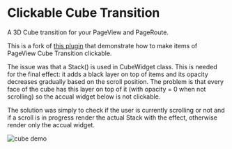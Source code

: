 # Clickable Cube Transition


A 3D Cube transition for your PageView and PageRoute.

This is a fork of [this plugin](https://github.com/aeyrium/cube_transition) that demonstrate how to make items of PageView Cube Transition clickable.

The issue was that a Stack() is used in CubeWidget class. This is needed for the final effect: it adds a black layer on top of items and its opacity decreases gradually based on the scroll position. The problem is that every face of the cube has this layer on top of it (with opacity = 0 when not scrolling) so the accual widget below is not clickable. 

The solution was simply to check if the user is currently scrolling or not and if a scroll is in progress render the actual Stack with the effect, otherwise render only the accual widget. 


  ![cube demo](https://user-images.githubusercontent.com/38936570/177825545-c688681f-ab7a-4307-a4c8-891f3ebc0177.gif)


